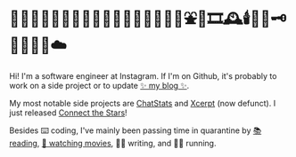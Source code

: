 # 🧶🧵🦉🦎🐋🌿🌱🍃🎍🍂🌾🌺🌸🌻✨🌊🍦⛲️🌌🎞🕰🕯💎🔮🗝🧸💢🌀🐚☁️

Hi! I'm a software engineer at Instagram. If I'm on Github, it's probably to work on a side project or to update [✨ my blog ✨](https://ericbai.co/).

My most notable side projects are [ChatStats](https://github.com/baieric/chatstats) and [Xcerpt](https://ericbai.co/selected-press-and-media-for-xcerpt) (now defunct). I just released [Connect the Stars](https://connectthestars.xyz/)!

Besides ⌨️ coding, I've mainly been passing time in quarantine by [📚 reading](https://www.goodreads.com/user/show/8518495-eric), [🍿 watching movies](https://letterboxd.com/ericbai/), ✍🏼 writing, and 🏃🏻 running.

<!--
**baieric/baieric** is a ✨ _special_ ✨ repository because its `README.md` (this file) appears on your GitHub profile.

Here are some ideas to get you started:

- 🔭 I’m currently working on ...
- 🌱 I’m currently learning ...
- 👯 I’m looking to collaborate on ...
- 🤔 I’m looking for help with ...
- 💬 Ask me about ...
- 📫 How to reach me: ...
- 😄 Pronouns: ...
- ⚡ Fun fact: ...
-->
